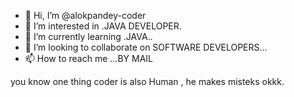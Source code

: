 - 👋 Hi, I’m @alokpandey-coder
- 👀 I’m interested in .JAVA DEVELOPER.
- 🌱 I’m currently learning .JAVA..
- 💞️ I’m looking to collaborate on SOFTWARE DEVELOPERS...
- 📫 How to reach me ...BY MAIL

<!---
alokpandey-coder/alokpandey-coder is a ✨ special ✨ repository because its `README.md` (this file) appears on your GitHub profile.
You can click the Preview link to take a look at your changes.
--->
you know one thing coder is also Human , he makes misteks okkk.
